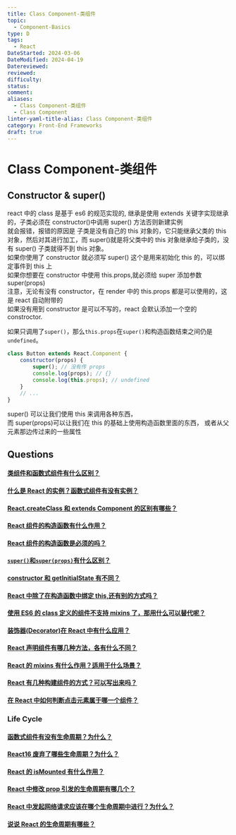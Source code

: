 ```yaml
---
title: Class Component-类组件
topic:
  - Component-Basics
type: D
tags:
  - React
DateStarted: 2024-03-06
DateModified: 2024-04-19
Datereviewed: 
reviewed: 
difficulty: 
status: 
comment: 
aliases:
  - Class Component-类组件
  - Class Component
linter-yaml-title-alias: Class Component-类组件
category: Front-End Frameworks
draft: true
---
```


# Class Component-类组件

## Constructor & super()

react 中的 class 是基于 es6 的规范实现的, 继承是使用 extends 关键字实现继承的，子类必须在 constructor()中调用 super() 方法否则新建实例  
就会报错，报错的原因是 子类是没有自己的 this 对象的，它只能继承父类的 this 对象，然后对其进行加工，而 super()就是将父类中的 this 对象继承给子类的，没有 super() 子类就得不到 this 对象。  
如果你使用了 constructor 就必须写 super() 这个是用来初始化 this 的，可以绑定事件到 this 上  
如果你想要在 constructor 中使用 this.props,就必须给 super 添加参数 super(props)  
注意，无论有没有 constructor，在 render 中的 this.props 都是可以使用的，这是 react 自动附带的  
如果没有用到 constructor 是可以不写的，react 会默认添加一个空的 constroctor.

如果只调用了`super()`，那么`this.props`在`super()`和构造函数结束之间仍是`undefined`。

```js
class Button extends React.Component {
	constructor(props) {
		super(); // 没有传 props
		console.log(props); // {}
		console.log(this.props); // undefined
	}
	// ...
}
```

super() 可以让我们使用 this 来调用各种东西，  
而 super(props)可以让我们在 this 的基础上使用构造函数里面的东西， 或者从父元素那边传过来的一些属性

## Questions

#### [类组件和函数式组件有什么区别？](https://github.com/haizlin/fe-interview/issues/647)

#### [什么是 React 的实例？函数式组件有没有实例？](https://github.com/haizlin/fe-interview/issues/806)

#### [React.createClass 和 extends Component 的区别有哪些？](https://github.com/haizlin/fe-interview/issues/786)

#### [React 组件的构造函数有什么作用？](https://github.com/haizlin/fe-interview/issues/930)

#### [React 组件的构造函数是必须的吗？](https://github.com/haizlin/fe-interview/issues/929)

#### [`super()`和`super(props)`有什么区别？](https://github.com/haizlin/fe-interview/issues/898)

#### [constructor 和 getInitialState 有不同？](https://github.com/haizlin/fe-interview/issues/866)

#### [React 中除了在构造函数中绑定 this,还有别的方式吗？](https://github.com/haizlin/fe-interview/issues/641)

#### [使用 ES6 的 class 定义的组件不支持 mixins 了，那用什么可以替代呢？](https://github.com/haizlin/fe-interview/issues/722)
#### [装饰器(Decorator)在 React 中有什么应用？](https://github.com/haizlin/fe-interview/issues/855)
#### [React 声明组件有哪几种方法，各有什么不同？](https://github.com/haizlin/fe-interview/issues/604)
#### [React 的 mixins 有什么作用？适用于什么场景？](https://github.com/haizlin/fe-interview/issues/664)

#### [React 有几种构建组件的方式？可以写出来吗？](https://github.com/haizlin/fe-interview/issues/644)

#### [在 React 中如何判断点击元素属于哪一个组件？](https://github.com/haizlin/fe-interview/issues/805)
### Life Cycle

#### [函数式组件有没有生命周期？为什么？](https://github.com/haizlin/fe-interview/issues/836)

#### [React16 废弃了哪些生命周期？为什么？](https://github.com/haizlin/fe-interview/issues/794)

#### [React 的 isMounted 有什么作用？](https://github.com/haizlin/fe-interview/issues/799)
#### [React 中修改 prop 引发的生命周期有哪几个？](https://github.com/haizlin/fe-interview/issues/686)

#### [React 中发起网络请求应该在哪个生命周期中进行？为什么？](https://github.com/haizlin/fe-interview/issues/628)

#### [说说 React 的生命周期有哪些？](https://github.com/haizlin/fe-interview/issues/627)















